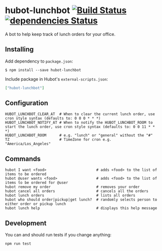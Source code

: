 # hubot-lunchbot [![Build Status](https://travis-ci.org/tholu/hubot-lunchbot.svg?branch=master)](https://travis-ci.org/tholu/hubot-lunchbot) [![dependencies Status](https://david-dm.org/tholu/hubot-lunchbot/status.svg)](https://david-dm.org/tholu/hubot-lunchbot)

A bot to help keep track of lunch orders for your office.

## Installing

Add dependency to `package.json`:

```console
$ npm install --save hubot-lunchbot
```

Include package in Hubot's `external-scripts.json`:

```json
["hubot-lunchbot"]
```

## Configuration

    HUBOT_LUNCHBOT_CLEAR_AT  # When to clear the current lunch order, use cron style syntax (defaults to: 0 0 0 * * *)
    HUBOT_LUNCHBOT_NOTIFY_AT # When to notify the HUBOT_LUNCHBOT_ROOM to start the lunch order, use cron style syntax (defaults to: 0 0 11 * * *)
    HUBOT_LUNCHBOT_ROOM      # e.g. "lunch" or "general" without the "#"
    TZ                       # TimeZone for cron e.g. "America/Los_Angeles"

## Commands

    hubot I want <food>                       # adds <food> to the list of items to be ordered
    hubot @user wants <food>                  # adds <food> to the list of items to be ordered for @user
    hubot remove my order                     # removes your order
    hubot cancel all orders                   # cancels all the orders
    hubot lunch orders                        # lists all orders
    hubot who should order|pickup|get lunch?  # randomly selects person to either order or pickup lunch
    hubot lunch help                          # displays this help message


## Development

You can and should run tests if you change anything:
```bash
npm run test
```
